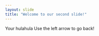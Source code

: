 ```yaml
---
layout: slide
title: "Welcome to our second slide!"
---
```

Your hulahula
Use the left arrow to go back!
